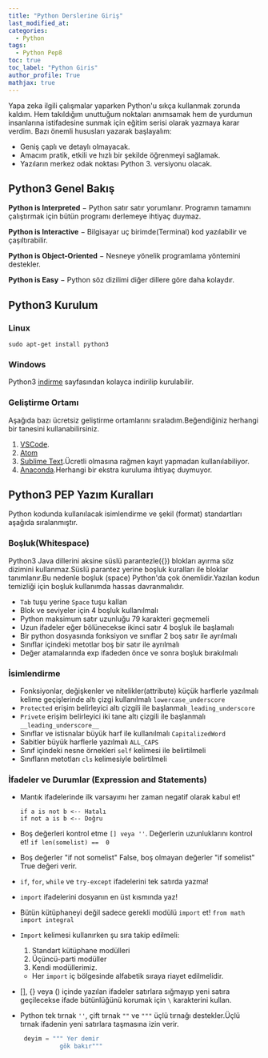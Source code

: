 ```yaml
---
title: "Python Derslerine Giriş"
last_modified_at:
categories: 
  - Python
tags:
  - Python Pep8 
toc: true
toc_label: "Python Giris"
author_profile: True
mathjax: true
---
```


Yapa zeka ilgili çalışmalar yaparken Python'u sıkça kullanmak zorunda kaldım. Hem takıldığım unuttuğum noktaları anımsamak hem de yurdumun insanlarına istifadesine sunmak için eğitim serisi olarak yazmaya karar verdim. Bazı önemli hususları yazarak başlayalım:
 - Geniş çaplı ve detaylı olmayacak.
 - Amacım pratik, etkili ve hızlı bir şekilde öğrenmeyi sağlamak.
 - Yazıların merkez odak noktası Python 3. versiyonu olacak. 

## Python3 Genel Bakış

**Python is Interpreted** − Python satır satır yorumlanır. Programın tamamını çalıştırmak için bütün programı derlemeye ihtiyaç duymaz.

**Python is Interactive** − Bilgisayar uç birimde(Terminal) kod yazılabilir ve çaşıltırabilir.

**Python is Object-Oriented** − Nesneye yönelik programlama yöntemini destekler.

**Python is Easy** − Python söz dizilimi diğer dillere göre daha kolaydır.

## Python3 Kurulum

### Linux 

```
sudo apt-get install python3
```
### Windows 

Python3 [indirme](https://www.python.org/downloads/windows/) sayfasından kolayca indirilip kurulabilir.

### Geliştirme Ortamı
Aşağıda bazı ücretsiz geliştirme ortamlarını sıraladım.Beğendiğiniz  herhangi bir tanesini kullanabilirsiniz.

1. [VSCode](https://code.visualstudio.com/).
2. [Atom](https://atom.io/)
3. [Sublime Text](https://www.sublimetext.com/).Ücretli olmasına rağmen kayıt yapmadan kullanılabiliyor.
4. [Anaconda](https://www.anaconda.com/download/#linux).Herhangi bir ekstra kuruluma ihtiyaç duymuyor.


## Python3 PEP Yazım Kuralları

Python kodunda kullanılacak isimlendirme ve şekil (format) standartları aşağıda sıralanmıştır.

### Boşluk(Whitespace)  
Python3 Java dillerini aksine süslü parantezle(\{\}) blokları ayırma söz dizimini kullanmaz.Süslü parantez yerine boşluk kuralları ile bloklar tanımlanır.Bu nedenle boşluk (space) Python'da çok önemlidir.Yazılan kodun temizliği için boşluk kullanımda hassas davranmalıdır.
 - `Tab` tuşu yerine `Space` tuşu kallan
 - Blok ve seviyeler için 4 boşluk kullanılmalı
 - Python maksimum satır uzunluğu 79 karakteri geçmemeli 
 - Uzun ifadeler  eğer bölünecekse ikinci satır 4 boşluk ile başlamalı
 - Bir python dosyasında fonksiyon ve sınıflar 2 boş satır ile ayrılmalı
 - Sınıflar içindeki metotlar boş bir satır ile ayrılmalı
 - Değer atamalarında exp ifadeden önce ve sonra boşluk bırakılmalı
 
### İsimlendirme

 - Fonksiyonlar, değişkenler ve nitelikler(attribute) küçük harflerle yazılmalı kelime geçişlerinde altı çizgi kullanılmalı `lowercase_underscore`
 - `Protected` erişim belirleyici altı çizgili ile başlanmalı`_leading_underscore`
 - `Privete` erişim belirleyici iki tane altı çizgili ile başlanmalı `__leading_underscore__`
 - Sınıflar ve istisnalar büyük harf ile kullanılmalı `CapitalizedWord`
 - Sabitler büyük harflerle yazılmalı `ALL_CAPS`
 - Sınıf içindeki nesne örnekleri `self` kelimesi ile belirtilmeli
 - Sınıfların metotları `cls` kelimesiyle belirtilmeli

### İfadeler ve Durumlar (Expression and Statements)

 - Mantık ifadelerinde ilk varsayımı her zaman negatif olarak kabul et! 
    
    ```
    if a is not b <-- Hatalı
    if not a is b <-- Doğru
    ```

 - Boş değerleri kontrol etme `[] veya ''`. Değerlerin uzunluklarını kontrol et! `if len(somelist) ==  0`
 - Boş değerler "if not somelist" False, boş olmayan değerler "if somelist" True değeri verir.
 - `if`, `for`, `while` ve `try-except` ifadelerini tek satırda yazma!
 - `import` ifadelerini dosyanın en üst kısmında yaz!
 - Bütün kütüphaneyi değil sadece gerekli modülü `import` et! `from math import integral`
 - `Import` kelimesi kullanırken şu sıra takip edilmeli: 
    1. Standart kütüphane modülleri
    2. Üçüncü-parti modüller
    3. Kendi modüllerimiz. 
    - Her `import` iç bölgesinde alfabetik sıraya riayet edilmelidir.
 - [], {} veya () içinde yazılan ifadeler satırlara sığmayıp yeni satıra geçilecekse  ifade bütünlüğünü korumak için `\` karakterini kullan.
 - Python tek tırnak `''`, çift tırnak `""` ve `"""` üçlü tırnağı destekler.Üçlü tırnak ifadenin yeni satırlara taşmasına izin verir.
   ```python
    deyim = """ Yer demir 
              gök bakır"""
   ```



